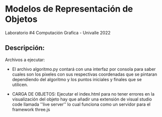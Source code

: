 #  Modelos de Representación de Objetos

Laboratorio #4 Computación Grafica -  Univalle 2022

## Descripción:

Archivos a ejecutar:
- El archivo algoritmo.py contará con una interfaz por consola para saber cuales son los pixeles con sus respectivas coordenadas que se pintaran dependiendo del algoritmo y los puntos iniciales y finales que se utilicen.

- CARGA DE OBJETOS: Ejecutar el index.html para no tener errores en la visualización del objeto hay que añadir una extensión de visual studio code llamada ''live server'' lo cual funciona como un servidor para el framework three.js


